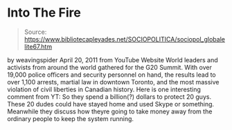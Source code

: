# Into The Fire

> Source: https://www.bibliotecapleyades.net/SOCIOPOLITICA/sociopol_globalelite67.htm

by
weavingspider
April 20, 2011
from
YouTube Website
World leaders and activists from around the world gathered for the
G20
Summit.
With over 19,000 police officers and security personnel on hand, the results
lead to over 1,100 arrests, martial law in downtown Toronto, and the most
massive violation of civil liberties in Canadian history.
Here is one interesting comment from YT:
So they spend a billion(?) dollars to
protect 20 guys. These 20 dudes could have stayed home and used Skype or
something. Meanwhile they discuss how theyre going to take money away
from the ordinary people to keep
the system running.
